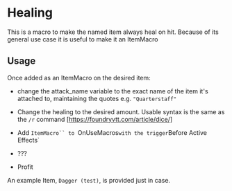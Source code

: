 # Healing

This is a macro to make the named item always heal on hit. Because of its general use case it is useful to make it an ItemMacro

## Usage

Once added as an ItemMacro on the desired item:
 - change the attack_name variable to the exact name of the item it's attached to, maintaining the quotes e.g. `"Quarterstaff"`

 - Change the healing to the desired amount. Usable syntax is the same as the `/r` command [https://foundryvtt.com/article/dice/] 

 - Add `ItemMacro`` to `OnUseMacros` with the trigger `Before Active Effects`

 - ???

 - Profit


An example Item, `Dagger (test)`, is provided just in case.
